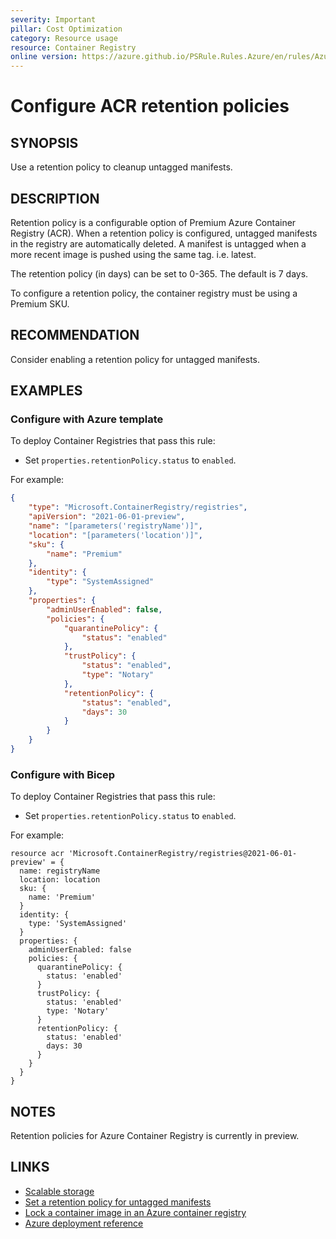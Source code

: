 ```yaml
---
severity: Important
pillar: Cost Optimization
category: Resource usage
resource: Container Registry
online version: https://azure.github.io/PSRule.Rules.Azure/en/rules/Azure.ACR.Retention/
---
```


# Configure ACR retention policies

## SYNOPSIS

Use a retention policy to cleanup untagged manifests.

## DESCRIPTION

Retention policy is a configurable option of Premium Azure Container Registry (ACR).
When a retention policy is configured, untagged manifests in the registry are automatically deleted.
A manifest is untagged when a more recent image is pushed using the same tag. i.e. latest.

The retention policy (in days) can be set to 0-365.
The default is 7 days.

To configure a retention policy, the container registry must be using a Premium SKU.

## RECOMMENDATION

Consider enabling a retention policy for untagged manifests.

## EXAMPLES

### Configure with Azure template

To deploy Container Registries that pass this rule:

- Set `properties.retentionPolicy.status` to `enabled`.

For example:

```json
{
    "type": "Microsoft.ContainerRegistry/registries",
    "apiVersion": "2021-06-01-preview",
    "name": "[parameters('registryName')]",
    "location": "[parameters('location')]",
    "sku": {
        "name": "Premium"
    },
    "identity": {
        "type": "SystemAssigned"
    },
    "properties": {
        "adminUserEnabled": false,
        "policies": {
            "quarantinePolicy": {
                "status": "enabled"
            },
            "trustPolicy": {
                "status": "enabled",
                "type": "Notary"
            },
            "retentionPolicy": {
                "status": "enabled",
                "days": 30
            }
        }
    }
}
```

### Configure with Bicep

To deploy Container Registries that pass this rule:

- Set `properties.retentionPolicy.status` to `enabled`.

For example:

```bicep
resource acr 'Microsoft.ContainerRegistry/registries@2021-06-01-preview' = {
  name: registryName
  location: location
  sku: {
    name: 'Premium'
  }
  identity: {
    type: 'SystemAssigned'
  }
  properties: {
    adminUserEnabled: false
    policies: {
      quarantinePolicy: {
        status: 'enabled'
      }
      trustPolicy: {
        status: 'enabled'
        type: 'Notary'
      }
      retentionPolicy: {
        status: 'enabled'
        days: 30
      }
    }
  }
}
```

## NOTES

Retention policies for Azure Container Registry is currently in preview.

## LINKS

- [Scalable storage](https://docs.microsoft.com/azure/container-registry/container-registry-storage#scalable-storage)
- [Set a retention policy for untagged manifests](https://docs.microsoft.com/azure/container-registry/container-registry-retention-policy)
- [Lock a container image in an Azure container registry](https://docs.microsoft.com/azure/container-registry/container-registry-image-lock)
- [Azure deployment reference](https://docs.microsoft.com/azure/templates/microsoft.containerregistry/registries)
